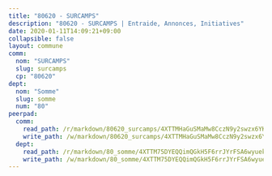 ```yaml
---
title: "80620 - SURCAMPS"
description: "80620 - SURCAMPS | Entraide, Annonces, Initiatives"
date: 2020-01-11T14:09:21+09:00
collapsible: false
layout: commune
comm:
  nom: "SURCAMPS"
  slug: surcamps
  cp: "80620"
dept:
  nom: "Somme"
  slug: somme
  num: "80"
peerpad:
  comm:
    read_path: /r/markdown/80620_surcamps/4XTTMHaGuSMaMw8CczN9y2swzx6YK5AXf1XRekv1No6khgvMc
    write_path: /w/markdown/80620_surcamps/4XTTMHaGuSMaMw8CczN9y2swzx6YK5AXf1XRekv1No6khgvMc-K3TgTyA4V15FDYrYRkhcAUnnAdS5QwAzqaBFDy1AUPmvzL7NzadC3hVCqNyF9wFdmmFugT9DBkvexexhzAHB9eFhs9k2jcZx191cgHXPP3625P1mzyy82EMBjbBuVhtvtk9fkBvN
  dept:
    read_path: /r/markdown/80_somme/4XTTM75DYEQQimQGkH5F6rrJYrFSA6wyuekdgioEx7v45YjSw
    write_path: /w/markdown/80_somme/4XTTM75DYEQQimQGkH5F6rrJYrFSA6wyuekdgioEx7v45YjSw-K3TgTuB1DbUNHuFo9Fhh6JTUriPx8E5izGkmw9RSNTjUtMFPoZhqqp87szE8th3EytWSHGdhUuQUPjam8aJZh1SdH8pL3ibgUbMdNhU17kjAmSa49LMB2GjXvVwDVurE8mgce3XM
---
```


